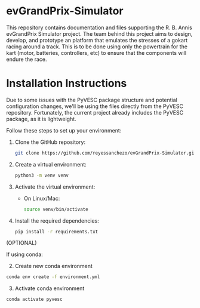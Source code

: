 

# evGrandPrix-Simulator

This repository contains documentation and files supporting the R. B. Annis evGrandPrix Simulator project. The team behind this project aims to design, develop, and prototype an platform that emulates the stresses of a gokart racing around a track. This is to be done using only the powertrain for the kart (motor, batteries, controllers, etc) to ensure that the components will endure the race.

# Installation Instructions

Due to some issues with the PyVESC package structure and potential configuration changes, we'll be using the files directly from the PyVESC repository. Fortunately, the current project already includes the PyVESC package, as it is lightweight.

Follow these steps to set up your environment:

1. Clone the GitHub repository:

   ```bash
   git clone https://github.com/reyessanchezo/evGrandPrix-Simulator.git
   ```

2. Create a virtual environment:

   ```bash
   python3 -m venv venv
   ```

3. Activate the virtual environment:

   - On Linux/Mac:

     ```bash
     source venv/bin/activate
     ```

4. Install the required dependencies:

   ```bash
   pip install -r requirements.txt
   ```

(OPTIONAL)

If using conda:

2. Create new conda environment
```bash
conda env create -f environment.yml
```

3. Activate conda environment
```bash
conda activate pyvesc
```
